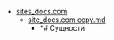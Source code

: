 - <a href = "E:\Node_projects\Node_Way\NBase\_Md\_Index\__Closer\_WEB_API\MDN\_I_level copy 2\Part_I\content\Docs\sites_docs.com\cat.sites_docs.com\dir.sites_docs.com.md">sites_docs.com</a>
    - <a href = "E:\Node_projects\Node_Way\NBase\_Md\_Index\__Closer\_WEB_API\MDN\_I_level copy 2\Part_I\content\Docs\sites_docs.com\site_docs.com copy.md">site_docs.com copy.md</a>
        - *# Сущности

